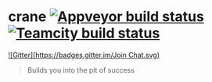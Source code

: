 crane [![Appveyor build status](https://ci.appveyor.com/api/projects/status/0ej0if13ux6nsc7h?svg=true)](https://ci.appveyor.com/project/ewilde/crane/branch/master) [![Teamcity build status](https://img.shields.io/teamcity/http/teamcity.cranebuild.com/s/crane_Master.svg?style=flat)](http://teamcity.cranebuild.com/viewType.html?buildTypeId=crane_Master)
=====
[![Gitter](https://badges.gitter.im/Join Chat.svg)](https://gitter.im/ewilde/crane?utm_source=badge&utm_medium=badge&utm_campaign=pr-badge&utm_content=badge)

> Builds you into the pit of success
